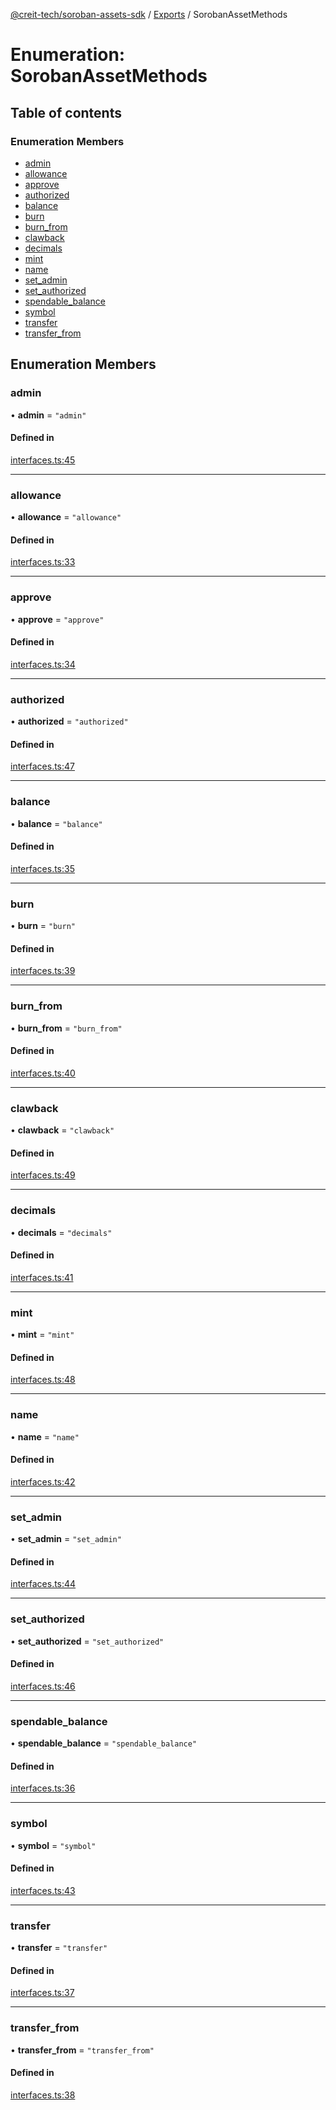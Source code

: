 [@creit-tech/soroban-assets-sdk](../README.md) / [Exports](../modules.md) / SorobanAssetMethods

# Enumeration: SorobanAssetMethods

## Table of contents

### Enumeration Members

- [admin](SorobanAssetMethods.md#admin)
- [allowance](SorobanAssetMethods.md#allowance)
- [approve](SorobanAssetMethods.md#approve)
- [authorized](SorobanAssetMethods.md#authorized)
- [balance](SorobanAssetMethods.md#balance)
- [burn](SorobanAssetMethods.md#burn)
- [burn\_from](SorobanAssetMethods.md#burn_from)
- [clawback](SorobanAssetMethods.md#clawback)
- [decimals](SorobanAssetMethods.md#decimals)
- [mint](SorobanAssetMethods.md#mint)
- [name](SorobanAssetMethods.md#name)
- [set\_admin](SorobanAssetMethods.md#set_admin)
- [set\_authorized](SorobanAssetMethods.md#set_authorized)
- [spendable\_balance](SorobanAssetMethods.md#spendable_balance)
- [symbol](SorobanAssetMethods.md#symbol)
- [transfer](SorobanAssetMethods.md#transfer)
- [transfer\_from](SorobanAssetMethods.md#transfer_from)

## Enumeration Members

### admin

• **admin** = ``"admin"``

#### Defined in

[interfaces.ts:45](https://github.com/Creit-Tech/Soroban-Assets-SDK/blob/8a9b06f/src/interfaces.ts#L45)

___

### allowance

• **allowance** = ``"allowance"``

#### Defined in

[interfaces.ts:33](https://github.com/Creit-Tech/Soroban-Assets-SDK/blob/8a9b06f/src/interfaces.ts#L33)

___

### approve

• **approve** = ``"approve"``

#### Defined in

[interfaces.ts:34](https://github.com/Creit-Tech/Soroban-Assets-SDK/blob/8a9b06f/src/interfaces.ts#L34)

___

### authorized

• **authorized** = ``"authorized"``

#### Defined in

[interfaces.ts:47](https://github.com/Creit-Tech/Soroban-Assets-SDK/blob/8a9b06f/src/interfaces.ts#L47)

___

### balance

• **balance** = ``"balance"``

#### Defined in

[interfaces.ts:35](https://github.com/Creit-Tech/Soroban-Assets-SDK/blob/8a9b06f/src/interfaces.ts#L35)

___

### burn

• **burn** = ``"burn"``

#### Defined in

[interfaces.ts:39](https://github.com/Creit-Tech/Soroban-Assets-SDK/blob/8a9b06f/src/interfaces.ts#L39)

___

### burn\_from

• **burn\_from** = ``"burn_from"``

#### Defined in

[interfaces.ts:40](https://github.com/Creit-Tech/Soroban-Assets-SDK/blob/8a9b06f/src/interfaces.ts#L40)

___

### clawback

• **clawback** = ``"clawback"``

#### Defined in

[interfaces.ts:49](https://github.com/Creit-Tech/Soroban-Assets-SDK/blob/8a9b06f/src/interfaces.ts#L49)

___

### decimals

• **decimals** = ``"decimals"``

#### Defined in

[interfaces.ts:41](https://github.com/Creit-Tech/Soroban-Assets-SDK/blob/8a9b06f/src/interfaces.ts#L41)

___

### mint

• **mint** = ``"mint"``

#### Defined in

[interfaces.ts:48](https://github.com/Creit-Tech/Soroban-Assets-SDK/blob/8a9b06f/src/interfaces.ts#L48)

___

### name

• **name** = ``"name"``

#### Defined in

[interfaces.ts:42](https://github.com/Creit-Tech/Soroban-Assets-SDK/blob/8a9b06f/src/interfaces.ts#L42)

___

### set\_admin

• **set\_admin** = ``"set_admin"``

#### Defined in

[interfaces.ts:44](https://github.com/Creit-Tech/Soroban-Assets-SDK/blob/8a9b06f/src/interfaces.ts#L44)

___

### set\_authorized

• **set\_authorized** = ``"set_authorized"``

#### Defined in

[interfaces.ts:46](https://github.com/Creit-Tech/Soroban-Assets-SDK/blob/8a9b06f/src/interfaces.ts#L46)

___

### spendable\_balance

• **spendable\_balance** = ``"spendable_balance"``

#### Defined in

[interfaces.ts:36](https://github.com/Creit-Tech/Soroban-Assets-SDK/blob/8a9b06f/src/interfaces.ts#L36)

___

### symbol

• **symbol** = ``"symbol"``

#### Defined in

[interfaces.ts:43](https://github.com/Creit-Tech/Soroban-Assets-SDK/blob/8a9b06f/src/interfaces.ts#L43)

___

### transfer

• **transfer** = ``"transfer"``

#### Defined in

[interfaces.ts:37](https://github.com/Creit-Tech/Soroban-Assets-SDK/blob/8a9b06f/src/interfaces.ts#L37)

___

### transfer\_from

• **transfer\_from** = ``"transfer_from"``

#### Defined in

[interfaces.ts:38](https://github.com/Creit-Tech/Soroban-Assets-SDK/blob/8a9b06f/src/interfaces.ts#L38)
